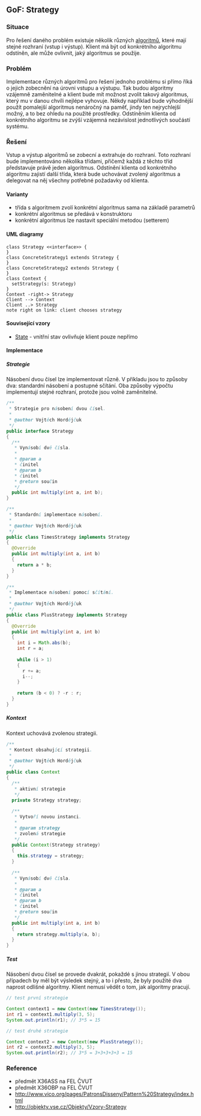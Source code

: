 ## GoF: Strategy

### Situace

Pro řešení daného problém existuje několik různých [algoritmů](wiki/algoritmus), které mají stejné rozhraní (vstup i výstup). Klient má být od konkrétního algoritmu odstíněn, ale může ovlivnit, jaký algoritmus se použije.

### Problém

Implementace různých algoritmů pro řešení jednoho problému si přímo říká o jejich zobecnění na úrovni vstupu a výstupu. Tak budou algoritmy vzájemně zaměnitelné a klient bude mít možnost zvolit takový algoritmus, který mu v danou chvíli nejlépe vyhovuje. Někdy například bude výhodnější použít pomalejší algoritmus nenáročný na paměť, jindy ten nejrychlejší možný, a to bez ohledu na použité prostředky. Odstíněním klienta od konkrétního algoritmu se zvýší vzájemná nezávislost jednotlivých součástí systému.

### Řešení

Vstup a výstup algoritmů se zobecní a extrahuje do rozhraní. Toto rozhraní bude implementováno několika třídami, přičemž každá z těchto tříd představuje právě jeden algoritmus. Odstínění klienta od konkrétního algoritmu zajistí další třída, která bude uchovávat zvolený algoritmus a delegovat na něj všechny potřebné požadavky od klienta.

#### Varianty

- třída s algoritmem zvolí konkrétní algoritmus sama na základě parametrů
- konkrétní algoritmus se předává v konstruktoru
- konkrétní algoritmus lze nastavit speciální metodou (setterem)

#### UML diagramy

```uml:class
class Strategy <<interface>> {
}
class ConcreteStrategy1 extends Strategy {
}
class ConcreteStrategy2 extends Strategy {
}
class Context {
  setStrategy(s: Strategy)
}
Context -right-> Strategy
Client --> Context
Client ..> Strategy
note right on link: client chooses strategy
```

#### Související vzory

- [State](wiki/state) - vnitřní stav ovlivňuje klient pouze nepřímo

#### Implementace

##### Strategie

Násobení dvou čísel lze implementovat různě. V příkladu jsou to způsoby dva: standardní násobení a postupné sčítání. Oba způsoby výpočtu implementují stejné rozhraní, protože jsou volně zaměnitelné.

```java
/**
 * Strategie pro násobení dvou čísel.
 * 
 * @author Vojtěch Hordějčuk
 */
public interface Strategy
{
  /**
   * Vynásobí dvě čísla.
   * 
   * @param a
   * činitel
   * @param b
   * činitel
   * @return součin
   */
  public int multiply(int a, int b);
}
```

```java
/**
 * Standardní implementace násobení.
 * 
 * @author Vojtěch Hordějčuk
 */
public class TimesStrategy implements Strategy
{
  @Override
  public int multiply(int a, int b)
  {
    return a * b;
  }
}
```

```java
/**
 * Implementace násobení pomocí sčítání.
 * 
 * @author Vojtěch Hordějčuk
 */
public class PlusStrategy implements Strategy
{
  @Override
  public int multiply(int a, int b)
  {
    int i = Math.abs(b);
    int r = a;
    
    while (i > 1)
    {
      r += a;
      i--;
    }
    
    return (b < 0) ? -r : r;
  }
}
```

##### Kontext

Kontext uchovává zvolenou strategii.

```java
/**
 * Kontext obsahující strategii.
 * 
 * @author Vojtěch Hordějčuk
 */
public class Context
{
  /**
   * aktivní strategie
   */
  private Strategy strategy;
  
  /**
   * Vytvoří novou instanci.
   * 
   * @param strategy
   * zvolená strategie
   */
  public Context(Strategy strategy)
  {
    this.strategy = strategy;
  }
  
  /**
   * Vynásobí dvě čísla.
   * 
   * @param a
   * činitel
   * @param b
   * činitel
   * @return součin
   */
  public int multiply(int a, int b)
  {
    return strategy.multiply(a, b);
  }
}
```

##### Test

Násobení dvou čísel se provede dvakrát, pokaždé s jinou strategií. V obou případech by měl být výsledek stejný, a to i přesto, že byly použité dva naprost odlišné algoritmy. Klient nemusí vědět o tom, jak algoritmy pracují.

```java
// test první strategie

Context context1 = new Context(new TimesStrategy());
int r1 = context1.multiply(3, 5);
System.out.println(r1); // 3*5 = 15

// test druhé strategie

Context context2 = new Context(new PlusStrategy());
int r2 = context2.multiply(3, 5);
System.out.println(r2); // 3*5 = 3+3+3+3+3 = 15
```

### Reference

- předmět X36ASS na FEL ČVUT
- předmět X36OBP na FEL ČVUT
- http://www.vico.org/pages/PatronsDisseny/Pattern%20Strategy/index.html
- http://objekty.vse.cz/Objekty/Vzory-Strategy